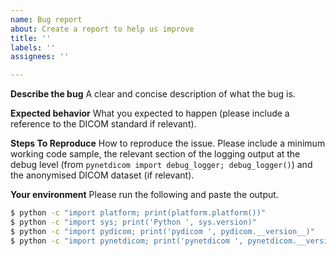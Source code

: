 ```yaml
---
name: Bug report
about: Create a report to help us improve
title: ''
labels: ''
assignees: ''

---
```


**Describe the bug**
A clear and concise description of what the bug is.

**Expected behavior**
What you expected to happen (please include a reference to the DICOM standard if relevant).

**Steps To Reproduce**
How to reproduce the issue. Please include a minimum working code sample, the relevant section of the logging output at the debug level (from `pynetdicom import debug_logger; debug_logger()`) and the anonymised DICOM dataset (if relevant).

**Your environment**
Please run the following and paste the output.
```bash
$ python -c "import platform; print(platform.platform())"
$ python -c "import sys; print('Python ', sys.version)"
$ python -c "import pydicom; print('pydicom ', pydicom.__version__)"
$ python -c "import pynetdicom; print('pynetdicom ', pynetdicom.__version__)"
```
